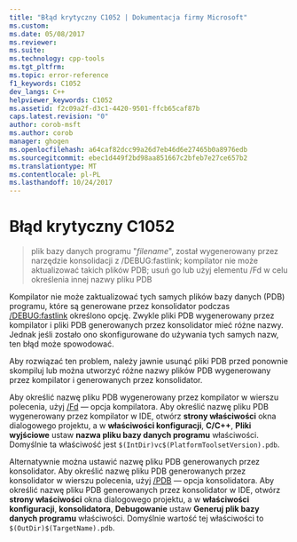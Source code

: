 ```yaml
---
title: "Błąd krytyczny C1052 | Dokumentacja firmy Microsoft"
ms.custom: 
ms.date: 05/08/2017
ms.reviewer: 
ms.suite: 
ms.technology: cpp-tools
ms.tgt_pltfrm: 
ms.topic: error-reference
f1_keywords: C1052
dev_langs: C++
helpviewer_keywords: C1052
ms.assetid: f2c09a2f-d3c1-4420-9501-ffcb65caf87b
caps.latest.revision: "0"
author: corob-msft
ms.author: corob
manager: ghogen
ms.openlocfilehash: a64caf82dcc99a26d7eb46d6e27465b0a8976edb
ms.sourcegitcommit: ebec1d449f2bd98aa851667c2bfeb7e27ce657b2
ms.translationtype: MT
ms.contentlocale: pl-PL
ms.lasthandoff: 10/24/2017
---
```

# <a name="fatal-error-c1052"></a>Błąd krytyczny C1052  
  
> plik bazy danych programu "*filename*", został wygenerowany przez narzędzie konsolidacji z /DEBUG:fastlink; kompilator nie może aktualizować takich plików PDB; usuń go lub użyj elementu /Fd w celu określenia innej nazwy pliku PDB  
  
Kompilator nie może zaktualizować tych samych plików bazy danych (PDB) programu, które są generowane przez konsolidator podczas [/DEBUG:fastlink](../../build/reference/debug-generate-debug-info.md) określono opcję. Zwykle pliki PDB wygenerowany przez kompilator i pliki PDB generowanych przez konsolidator mieć różne nazwy. Jednak jeśli zostało ono skonfigurowane do używania tych samych nazw, ten błąd może spowodować.  
  
Aby rozwiązać ten problem, należy jawnie usunąć pliki PDB przed ponownie skompiluj lub można utworzyć różne nazwy plików PDB wygenerowany przez kompilator i generowanych przez konsolidator.  
  
Aby określić nazwę pliku PDB wygenerowany przez kompilator w wierszu polecenia, użyj [/Fd](../../build/reference/fd-program-database-file-name.md) — opcja kompilatora. Aby określić nazwę pliku PDB wygenerowany przez kompilator w IDE, otwórz **strony właściwości** okna dialogowego projektu, a w **właściwości konfiguracji**, **C/C++**,  **Pliki wyjściowe** ustaw **nazwa pliku bazy danych programu** właściwości. Domyślnie ta właściwość jest `$(IntDir)vc$(PlatformToolsetVersion).pdb`.  
  
Alternatywnie można ustawić nazwę pliku PDB generowanych przez konsolidator. Aby określić nazwę pliku PDB generowanych przez konsolidator w wierszu polecenia, użyj [/PDB](../../build/reference/pdb-use-program-database.md) — opcja konsolidatora. Aby określić nazwę pliku PDB generowanych przez konsolidator w IDE, otwórz **strony właściwości** okna dialogowego projektu, a w **właściwości konfiguracji**, **konsolidatora**,  **Debugowanie** ustaw **Generuj plik bazy danych programu** właściwości. Domyślnie wartość tej właściwości to `$(OutDir)$(TargetName).pdb`.  
